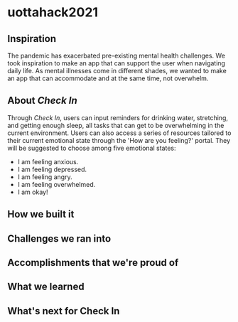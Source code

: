 # uottahack2021

## Inspiration
The pandemic has exacerbated pre-existing mental health challenges. We took inspiration to make an app that can support the user when navigating daily life. As mental illnesses come in different shades, we wanted to make an app that can accommodate and at the same time, not overwhelm.

## About _**Check In**_
Through _Check In_, users can input reminders for drinking water, stretching, and getting enough sleep, all tasks that can get to be overwhelming in the current environment. Users can also access a series of resources tailored to their current emotional state through the 'How are you feeling?' portal. They will be suggested to choose among five emotional states: 

* I am feeling anxious.
* I am feeling depressed.
* I am feeling angry.
* I am feeling overwhelmed.
* I am okay!

## How we built it

## Challenges we ran into

## Accomplishments that we're proud of

## What we learned

## What's next for Check In
